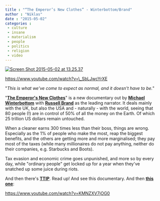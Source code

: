 ```yaml
---
title : "“The Emperor’s New Clothes” - Winterbottom/Brand"
author : "Niklas"
date : "2015-05-02"
categories : 
 - culture
 - insane
 - materialism
 - people
 - politics
 - religion
 - video
---
```


[![Screen Shot 2015-05-02 at 13.25.37](https://niklasblog.com/wp-content/Screen-Shot-2015-05-02-at-13.25.37-510x286.png)](https://niklasblog.com/wp-content/Screen-Shot-2015-05-02-at-13.25.37.png)

https://www.youtube.com/watch?v=\_SbLJwcYrXE

"_This is what we've come to expect as normal, and it doesn't have to be._"

"[**The Emperor's New Clothes**](http://en.wikipedia.org/wiki/The_Emperor%27s_New_Clothes_%282015_film%29)" is a new documentary out by **[Michael Winterbottom](http://en.wikipedia.org/wiki/Michael_Winterbottom)** with **[Russell Brand](http://en.wikipedia.org/wiki/Russell_Brand)** as the leading narrator. It deals mainly with the UK, but also the USA and - naturally - with the world, seeing that 80 people (!) are in control of 50% of all the money on the Earth. Of which 25 trillion US dollars remain untouched.

When a cleaner earns 300 times less than their boss, things are wrong. Especially as the 1% of people who make the most, reap the biggest benefits, and the others are getting more and more marginalised; they pay most of the taxes (while many millionaires do not pay anything, neither do their companies, e.g. Starbucks and Boots).

Tax evasion and economic crime goes unpunished, and more so by every day, while "ordinary people" get locked up for a year when they've snatched up some juice during riots.

And then there's [**TTIP**](https://stop-ttip.org). Read up! And see this documentary. And then [**this one**](https://www.youtube.com/watch?v=KMNZXV7jOG0):

https://www.youtube.com/watch?v=KMNZXV7jOG0
